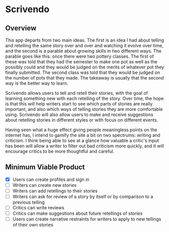 # Scrivendo

## Overview

This app departs from two main ideas. The first is an idea I had about telling
and retelling the same story over and over and watching it evolve over time,
and the second is a parable about growing skills in two different ways. The
parable goes like this: once there were two pottery classes. The first of these
was told that they had the semester to make one pot as well as the possibly
could and they would be judged on the merits of whatever pot they finally
submitted. The second class was told that they would be judged on the number of
pots that they made. The takeaway is usually that the second way is the better
way to learn.

Scrivendo allows users to tell and retell their stories, with the goal of
learning something new with each retelling of the story. Over time, the hope
is that this will help writers start to see which parts of stories are really
important, and also which ways of telling stories they are more comfortable
using. Scrivendo will also allow users to make and receive suggestions about
retelling stories in different styles or with focus on different events.

Having seen what a huge effect giving people meaningless points on the internet
has, I intend to gamify the site a bit on two spectrums: writing and criticism.
I think being able to see at a glance how valuable a critic's input has been
will allow a writer to filter out bad criticism more quickly, and it will
encourage critics to be more thoughtful and careful.

## Minimum Viable Product

- [X] Users can create profiles and sign in
- [ ] Writers can create new stories
- [ ] Writers can add retellings to their stories
- [ ] Writers can ask for review of a story by itself or by comparison to a
      previous telling
- [ ] Critics can write reviews
- [ ] Critics can make suggestions about future retellings of stories
- [ ] Users can create narrative restraints for writers to apply to new
      tellings of their own stories

